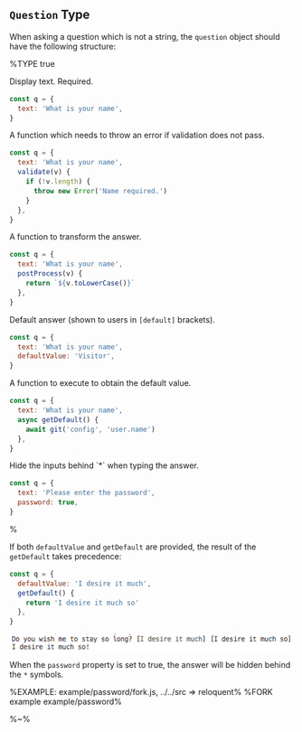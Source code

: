 ## `Question` Type

When asking a question which is not a string, the `question` object should have the following structure:

%TYPE true
<p name="text" type="string" required>
  <d>Display text. Required.</d>
  <e>

```js
const q = {
  text: 'What is your name',
}
```
  </e>
</p>
<p name="validation" type="(async) function">
  <d>A function which needs to throw an error if validation does not pass.</d>
  <e>

```js
const q = {
  text: 'What is your name',
  validate(v) {
    if (!v.length) {
      throw new Error('Name required.')
    }
  },
}
```
  </e>
</p>
<p name="postProcess" type="(async) function">
  <d>A function to transform the answer.</d>
  <e>

```js
const q = {
  text: 'What is your name',
  postProcess(v) {
    return `${v.toLowerCase()}`
  },
}
```
  </e>
</p>
<p name="defaultValue" type="string">
  <d>

Default answer (shown to users in `[default]` brackets).</d>
  <e>

```js
const q = {
  text: 'What is your name',
  defaultValue: 'Visitor',
}
```
  </e>
</p>
<p name="getDefault" type="(async) function">
  <d>A function to execute to obtain the default value.</d>
  <e>

```js
const q = {
  text: 'What is your name',
  async getDefault() {
    await git('config', 'user.name')
  },
}
```
  </e>
</p>
<p name="password" type="boolean">
  <d>Hide the inputs behind `*` when typing the answer.</d>
  <e>

```js
const q = {
  text: 'Please enter the password',
  password: true,
}
```
  </e>
</p>
%

If both `defaultValue` and `getDefault` are provided, the result of the `getDefault` takes precedence:

```js
const q = {
  defaultValue: 'I desire it much',
  getDefault() {
    return 'I desire it much so'
  },
}
```

![getDefault will get precedence](doc/precedence.gif)

When the `password` property is set to true, the answer will be hidden behind the `*` symbols.

%EXAMPLE: example/password/fork.js, ../../src => reloquent%
%FORK example example/password%

%~%